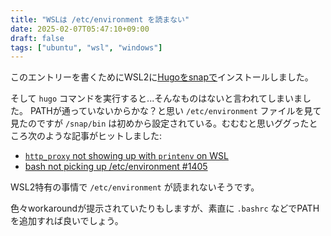 ```yaml
---
title: "WSLは /etc/environment を読まない"
date: 2025-02-07T05:47:10+09:00
draft: false
tags: ["ubuntu", "wsl", "windows"]
---
```


このエントリーを書くためにWSL2に[Hugoをsnapで](https://gohugo.io/installation/linux/#snap)インストールしました。

そして `hugo` コマンドを実行すると...そんなものはないと言われてしまいました。
PATHが通っていないからかな？と思い `/etc/environment` ファイルを見て見たのですが `/snap/bin` は初めから設定されている。むむむと思いググったところ次のような記事がヒットしました:

- [`http_proxy` not showing up with `printenv` on WSL](https://askubuntu.com/a/1046274/460420)
- [bash not picking up /etc/environment #1405](https://github.com/Microsoft/WSL/issues/1405)

WSL2特有の事情で `/etc/environment` が読まれないそうです。

色々workaroundが提示されていたりもしますが、素直に `.bashrc` などでPATHを追加すれば良いでしょう。
